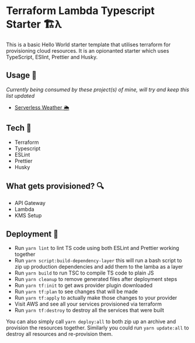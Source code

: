 # Terraform Lambda Typescript Starter 🏗λ

This is a basic Hello World starter template that utilises terraform for provisioning cloud resources. It is an opionanted starter which
uses TypeScript, ESlint, Prettier and Husky.

## Usage 🔬

_Currently being consumed by these project(s) of mine, will try and keep this list updated_

- [Serverless Weather 🌦](https://github.com/rahman95/serverless-weather)

## Tech 🧰

- Terraform
- Typescript
- ESLint
- Prettier
- Husky

## What gets provisioned? 🔍

- API Gateway
- Lambda
- KMS Setup

## Deployment 🚀

- Run `yarn lint` to lint TS code using both ESLint and Prettier working together
- Run `yarn script:build-dependency-layer` this will run a bash script to zip up production dependencies and add them to the lamba as a layer
- Run `yarn build` to run TSC to compile TS code to plain JS
- Run `yarn cleanup` to remove generated files after deployment steps
- Run `yarn tf:init` to get aws provider plugin downloaded
- Run `yarn tf:plan` to see changes that will be made
- Run `yarn tf:apply` to actually make those changes to your provider
- Visit AWS and see all your services provisioned via terraform
- Run `yarn tf:destroy` to destroy all the services that were built

You can also simply call `yarn deploy:all` to both zip up an archive and provision the resources together. Similarly you could run `yarn update:all` to destroy all resources and re-provision them.
